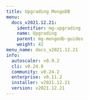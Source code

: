 ```yaml
---
title: Upgrading MongoDB
menu:
  docs_v2021.12.21:
    identifier: mg-upgrading
    name: Upgrading
    parent: mg-mongodb-guides
    weight: 42
menu_name: docs_v2021.12.21
info:
  autoscaler: v0.9.2
  cli: v0.24.0
  community: v0.24.2
  enterprise: v0.11.2
  installer: v2021.12.21
  version: v2021.12.21
---
```


